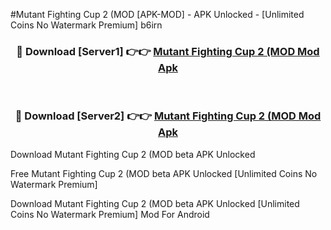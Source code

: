 #Mutant Fighting Cup 2 (MOD [APK-MOD] - APK Unlocked - [Unlimited Coins No Watermark Premium] b6irn



<div align="center">

<h3>🔴 Download [Server1] 👉👉 <a href="https://momento.my/?title=Mutant_Fighting_Cup_2_(MOD">Mutant Fighting Cup 2 (MOD Mod Apk</a></h3><br>

<h3>🔴 Download [Server2] 👉👉 <a href="https://momento.my/?title=Mutant_Fighting_Cup_2_(MOD">Mutant Fighting Cup 2 (MOD Mod Apk</a></h3>
</div>



Download Mutant Fighting Cup 2 (MOD beta APK Unlocked

Free Mutant Fighting Cup 2 (MOD beta APK Unlocked [Unlimited Coins No Watermark Premium]

Download Mutant Fighting Cup 2 (MOD beta APK Unlocked [Unlimited Coins No Watermark Premium] Mod For Android
